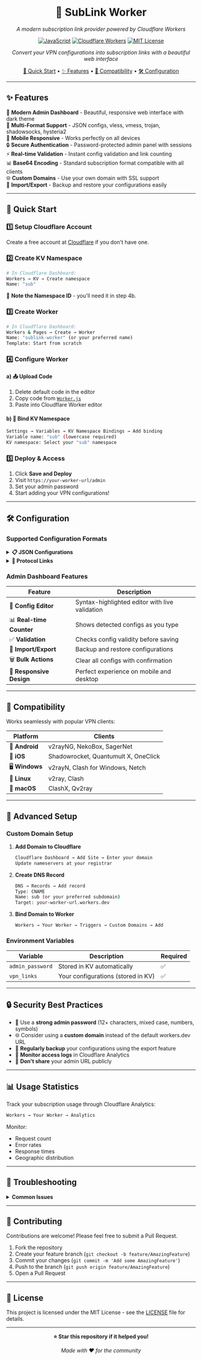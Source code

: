 <div align="center">

# 🔗 SubLink Worker

*A modern subscription link provider powered by Cloudflare Workers*

[![JavaScript](https://img.shields.io/badge/JavaScript-100%25-yellow?style=for-the-badge&logo=javascript)](https://github.com/deathline94/SubLink-Worker)
[![Cloudflare Workers](https://img.shields.io/badge/Cloudflare-Workers-orange?style=for-the-badge&logo=cloudflare)](https://workers.cloudflare.com/)
[![MIT License](https://img.shields.io/badge/License-MIT-blue?style=for-the-badge)](LICENSE)

*Convert your VPN configurations into subscription links with a beautiful web interface*

[🚀 Quick Start](#-quick-start) • [✨ Features](#-features) • [📱 Compatibility](#-compatibility) • [🛠️ Configuration](#️-configuration)

</div>

---

## ✨ Features

🎨 **Modern Admin Dashboard** - Beautiful, responsive web interface with dark theme  
🔄 **Multi-Format Support** - JSON configs, vless, vmess, trojan, shadowsocks, hysteria2  
📱 **Mobile Responsive** - Works perfectly on all devices  
🔒 **Secure Authentication** - Password-protected admin panel with sessions  
⚡ **Real-time Validation** - Instant config validation and link counting  
📊 **Base64 Encoding** - Standard subscription format compatible with all clients  
🌐 **Custom Domains** - Use your own domain with SSL support  
💾 **Import/Export** - Backup and restore your configurations easily  

---

## 🚀 Quick Start

### 1️⃣ Setup Cloudflare Account

Create a free account at [Cloudflare](https://www.cloudflare.com/) if you don't have one.

### 2️⃣ Create KV Namespace

```bash
# In Cloudflare Dashboard:
Workers → KV → Create namespace
Name: "sub"
```

📝 **Note the Namespace ID** - you'll need it in step 4b.

### 3️⃣ Create Worker

```bash
# In Cloudflare Dashboard:
Workers & Pages → Create → Worker
Name: "sublink-worker" (or your preferred name)
Template: Start from scratch
```

### 4️⃣ Configure Worker

#### a) 📤 Upload Code
1. Delete default code in the editor
2. Copy code from [`Worker.js`](https://raw.githubusercontent.com/deathline94/SubLink-Worker/main/Worker.js)
3. Paste into Cloudflare Worker editor

#### b) 🔗 Bind KV Namespace
```bash
Settings → Variables → KV Namespace Bindings → Add binding
Variable name: "sub" (lowercase required)
KV namespace: Select your "sub" namespace
```

### 5️⃣ Deploy & Access

1. Click **Save and Deploy**
2. Visit `https://your-worker-url/admin`
3. Set your admin password
4. Start adding your VPN configurations!

---

## 🛠️ Configuration

### Supported Configuration Formats

<details>
<summary><strong>📋 JSON Configurations</strong></summary>

Full Xray/Sing-box JSON configs starting with `{` and ending with `}`

```json
{
  "outbounds": [
    {
      "protocol": "vless",
      "settings": {
        "vnext": [...]
      },
      "streamSettings": {...}
    }
  ]
}
```
</details>

<details>
<summary><strong>🔗 Protocol Links</strong></summary>

Direct protocol links:
- `vless://...`
- `vmess://...` 
- `ss://...` (Shadowsocks)
- `trojan://...`
- `hysteria2://...`
- `wireguard://...`

</details>

### Admin Dashboard Features

| Feature | Description |
|---------|-------------|
| 🔧 **Config Editor** | Syntax-highlighted editor with live validation |
| 📊 **Real-time Counter** | Shows detected configs as you type |
| ✅ **Validation** | Checks config validity before saving |
| 📁 **Import/Export** | Backup and restore configurations |
| 🗑️ **Bulk Actions** | Clear all configs with confirmation |
| 📱 **Responsive Design** | Perfect experience on mobile and desktop |

---

## 📱 Compatibility

Works seamlessly with popular VPN clients:

<div align="center">

| Platform | Clients |
|----------|---------|
| 🤖 **Android** | v2rayNG, NekoBox, SagerNet |
| 🍎 **iOS** | Shadowrocket, Quantumult X, OneClick |
| 🖥️ **Windows** | v2rayN, Clash for Windows, Netch |
| 🐧 **Linux** | v2ray, Clash |
| 🍎 **macOS** | ClashX, Qv2ray |

</div>

---

## 🔧 Advanced Setup

### Custom Domain Setup

1. **Add Domain to Cloudflare**
   ```bash
   Cloudflare Dashboard → Add Site → Enter your domain
   Update nameservers at your registrar
   ```

2. **Create DNS Record**
   ```bash
   DNS → Records → Add record
   Type: CNAME
   Name: sub (or your preferred subdomain)
   Target: your-worker-url.workers.dev
   ```

3. **Bind Domain to Worker**
   ```bash
   Workers → Your Worker → Triggers → Custom Domains → Add
   ```

### Environment Variables

| Variable | Description | Required |
|----------|-------------|----------|
| `admin_password` | Stored in KV automatically | ✅ |
| `vpn_links` | Your configurations (stored in KV) | ✅ |

---

## 🔒 Security Best Practices

- 🔐 Use a **strong admin password** (12+ characters, mixed case, numbers, symbols)
- 🌐 Consider using a **custom domain** instead of the default workers.dev URL
- 🔄 **Regularly backup** your configurations using the export feature
- 👀 **Monitor access logs** in Cloudflare Analytics
- 🚫 **Don't share** your admin URL publicly

---

## 📊 Usage Statistics

Track your subscription usage through Cloudflare Analytics:

```bash
Workers → Your Worker → Analytics
```

Monitor:
- Request count
- Error rates
- Response times
- Geographic distribution

---

## 🐛 Troubleshooting

<details>
<summary><strong>Common Issues</strong></summary>

**Q: "KV namespace not found" error**  
A: Ensure the KV binding variable name is exactly `sub` (lowercase)

**Q: Admin page shows blank**  
A: Check browser console for errors, ensure Worker is deployed

**Q: Configs not converting properly**  
A: Validate JSON syntax, ensure required fields are present

**Q: Subscription not updating in client**  
A: Check client's auto-update interval, some clients cache for 24h

</details>

---

## 🤝 Contributing

Contributions are welcome! Please feel free to submit a Pull Request.

1. Fork the repository
2. Create your feature branch (`git checkout -b feature/AmazingFeature`)
3. Commit your changes (`git commit -m 'Add some AmazingFeature'`)
4. Push to the branch (`git push origin feature/AmazingFeature`)
5. Open a Pull Request

---

## 📄 License

This project is licensed under the MIT License - see the [LICENSE](LICENSE) file for details.

---

<div align="center">

**⭐ Star this repository if it helped you!**

*Made with ❤️ for the community*

</div>
